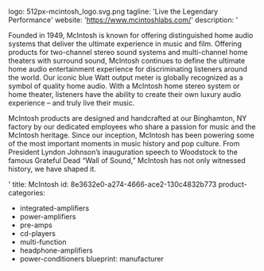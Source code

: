 logo: 512px-mcintosh_logo.svg.png
tagline: 'Live the Legendary Performance'
website: 'https://www.mcintoshlabs.com/'
description: '<p>Founded in 1949, McIntosh is known for offering distinguished home audio systems that deliver the ultimate experience in music and film. Offering products for two-channel stereo sound systems and multi-channel home theaters with surround sound, McIntosh continues to define the ultimate home audio entertainment experience for discriminating listeners around the world. Our iconic blue Watt output meter is globally recognized as a symbol of quality home audio. With a McIntosh home stereo system or home theater, listeners have the ability to create their own luxury audio experience – and truly live their music.</p><p>McIntosh products are designed and handcrafted at our Binghamton, NY factory by our dedicated employees who share a passion for music and the McIntosh heritage. Since our inception, McIntosh has been powering some of the most important moments in music history and pop culture. From President Lyndon Johnson’s inauguration speech to Woodstock to the famous Grateful Dead “Wall of Sound,” McIntosh has not only witnessed history, we have shaped it.</p>'
title: McIntosh
id: 8e3632e0-a274-4666-ace2-130c4832b773
product-categories:
  - integrated-amplifiers
  - power-amplifiers
  - pre-amps
  - cd-players
  - multi-function
  - headphone-amplifiers
  - power-conditioners
blueprint: manufacturer
